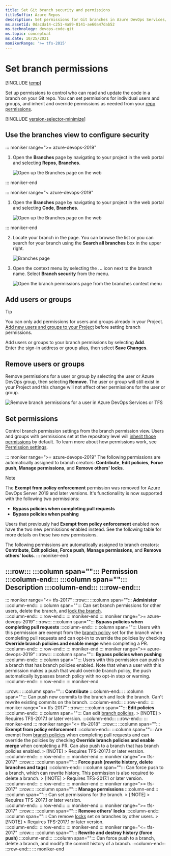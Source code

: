 ```yaml
---
title: Set Git branch security and permissions
titleSuffix: Azure Repos
description: Set permissions for Git branches in Azure DevOps Services/TFS.
ms.assetid: 0dacda14-c251-4a89-8141-ae60a47dab52
ms.technology: devops-code-git 
ms.topic: conceptual
ms.date: 10/25/2021
monikerRange: '>= tfs-2015'
---
```


# Set branch permissions

[!INCLUDE [temp](../includes/version-tfs-2015-cloud.md)]


Set up permissions to control who can read and update the code in a branch on your Git repo.
You can set permissions for individual users and groups, and inherit and override permissions as needed from your [repo permissions](set-git-repository-permissions.md#git-repository).

[!INCLUDE [version-selector-minimize](../../includes/version-selector-minimize.md)]

## Use the branches view to configure security

::: moniker range=">= azure-devops-2019"

1. Open the **Branches** page by navigating to your project in the web portal and selecting **Repos**, **Branches**.

   ![Open up the Branches page on the web](media/branches/branches_nav-new-nav.png)

::: moniker-end

::: moniker range="< azure-devops-2019"

1. Open the **Branches** page by navigating to your project in the web portal and selecting **Code**, **Branches**.

   ![Open up the Branches page on the web](media/branches/branches_nav.png)

::: moniker-end

2. Locate your branch in the page. You can browse the list or you can search for your branch using the **Search all branches** box in the upper right.

   ![Branches page](media/branches/branches-page.png)

3. Open the context menu by selecting the **...** icon next to the branch name. Select **Branch security** from the menu.

   ![Open the branch permissions page from the branches context menu](media/branches/branches_context_menu_permissions.png)

## Add users or groups

> [!TIP]    
> You can only add permissions for users and groups already in your Project. [Add new users and groups to your Project](../../organizations/security/add-users-team-project.md) before setting branch permissions. 

Add users or groups to your branch permissions by selecting **Add**.  
Enter the sign-in address or group alias, then select **Save Changes**.

## Remove users or groups

Remove permissions for a user or group by selecting the user or Azure DevOps group, then selecting **Remove**. 
The user or group will still exist in your Project and this change will not affect other permissions for the user or group.    

![Remove branch permissions for a user in Azure DevOps Services or TFS](media/branches/remove_permissions.png)
 
## Set permissions 

Control branch permission settings from the branch permission view. Users and groups with permissions set at the repository level will
[inherit those permissions](../../organizations/security/about-permissions.md#inheritance) by default. To learn more about how permissions work, see [Permission settings](../../organizations/security/about-permissions.md#permission-settings). 


::: moniker range=">= azure-devops-2019"
The following permissions are automatically assigned to branch creators: **Contribute**, **Edit policies**, **Force push**, **Manage permissions**, and **Remove others' locks**.


> [!NOTE]
> The **Exempt from policy enforcement** permission was removed for Azure DevOps Server 2019 and later versions. It's functionalilty is now supported with the following two permissions: 
>
>- **Bypass policies when completing pull requests**
>- **Bypass policies when pushing**
>
> Users that previously had **Exempt from policy enforcement** enabled now have the two new permissions enabled instead. See the following table for more details on these two new permissions.

The following permissions are automatically assigned to branch creators: **Contribute**, **Edit policies**, **Force push**, **Manage permissions**, and **Remove others' locks**.
::: moniker-end

:::row:::
   :::column span="":::
      **Permission**
   :::column-end:::
   :::column span="":::
      **Description**
   :::column-end:::
:::row-end:::
---
::: moniker range="<= tfs-2017"
:::row:::
   :::column span="":::
      **Administer**
   :::column-end:::
   :::column span="":::
      Can set branch permissions for other users, delete the branch, and [lock the branch](lock-branches.md).  
   :::column-end:::
:::row-end:::
::: moniker-end
::: moniker range=">= azure-devops-2019"
:::row:::
   :::column span="":::
      **Bypass policies when completing pull requests**
   :::column-end:::
   :::column span="":::
      Users with this permission are exempt from the [branch policy](branch-policies.md) set for the branch when completing pull requests and can opt-in to override the policies by checking **Override branch policies and enable merge** when completing a PR.
   :::column-end:::
:::row-end:::
::: moniker-end
::: moniker range=">= azure-devops-2019"
:::row:::
   :::column span="":::
      **Bypass policies when pushing**
   :::column-end:::
   :::column span="":::
      Users with this permission can push to a branch that has branch policies enabled. Note that when a user with this permission makes a push that would override branch policy, the push automatically bypasses branch policy with no opt-in step or warning.
   :::column-end:::
:::row-end:::
::: moniker-end
 
:::row:::
   :::column span="":::
      **Contribute**
   :::column-end:::
   :::column span="":::
      Can push new commits to the branch and lock the branch. Can't rewrite existing commits on the branch. 
   :::column-end:::
:::row-end:::
::: moniker range=">= tfs-2017"
:::row:::
   :::column span="":::
      **Edit policies**
   :::column-end:::
   :::column span="":::
      Can edit [branch policies](branch-policies.md). 
      > [!NOTE]
      > Requires TFS-2017.1 or later version. 
   :::column-end:::
:::row-end:::
::: moniker-end
::: moniker range="<= tfs-2018"
:::row:::
   :::column span="":::
      **Exempt from policy enforcement**
   :::column-end:::
   :::column span="":::
      Are exempt from [branch policies](branch-policies.md) when completing pull requests and can override the policies by checking **Override branch policies and enable merge** when completing a PR. Can also push to a branch that has branch policies enabled. 
      > [!NOTE]
      > Requires TFS-2017.1 or later version.  
   :::column-end:::
:::row-end:::
::: moniker-end
::: moniker range=">= tfs-2017"
:::row:::
   :::column span="":::
      **Force push (rewrite history, delete branches and tags)**
   :::column-end:::
   :::column span="":::
      Can force push to a branch, which can rewrite history. This permission is also required to delete a branch.
      > [!NOTE]
      > Requires TFS-2017.1 or later version.  
   :::column-end:::
:::row-end:::
::: moniker-end
::: moniker range=">= tfs-2017"
:::row:::
   :::column span="":::
      **Manage permissions**
   :::column-end:::
   :::column span="":::
      Can set permissions for the branch.
      > [!NOTE]
      > Requires TFS-2017.1 or later version.  
   :::column-end:::
:::row-end:::
::: moniker-end
::: moniker range=">= tfs-2017"
:::row:::
   :::column span="":::
      **Remove others' locks**
   :::column-end:::
   :::column span="":::
     Can remove [locks](lock-branches.md) set on branches by other users.
      > [!NOTE]
      > Requires TFS-2017.1 or later version.  
   :::column-end:::
:::row-end:::
::: moniker-end
::: moniker range="<= tfs-2017"
:::row:::
   :::column span="":::
      **Rewrite and destroy history (force push)**
   :::column-end:::
   :::column span="":::
      Can force push to a branch, delete a branch, and modify the commit history of a branch. 
   :::column-end:::
:::row-end:::
::: moniker-end

